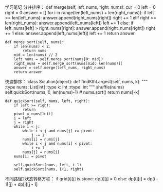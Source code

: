 学习笔记
分并排序：
def merge(self, left_nums, right_nums):
        cur = 0
        left = 0
        right = 0
        answer = []
        for i in range(len(left_nums) + len(right_nums)):
            if left >= len(left_nums):
                answer.append(right_nums[right])
                right += 1
            elif right >= len(right_nums):
                answer.append(left_nums[left])
                left += 1
            else:
                if left_nums[left] > right_nums[right]:
                    answer.append(right_nums[right])
                    right += 1
                else:
                    answer.append(left_nums[left])
                    left += 1
        return answer
    
    def merge_sort(self, nums):
        if len(nums) < 2:
            return nums
        mid = len(nums) // 2
        left_nums = self.merge_sort(nums[0: mid])
        right_nums = self.merge_sort(nums[mid: len(nums)])
        answer = self.merge(left_nums, right_nums)
        return answer

快速排序：
class Solution(object):
    def findKthLargest(self, nums, k):
        """
        :type nums: List[int]
        :type k: int
        :rtype: int
        """
        shuffle(nums)
        self.quickSort(nums, 0, len(nums)-1)
        # nums.sort()
        return nums[-k]


    def quickSort(self, nums, left, right):
        if left >= right:
            return
        pivot = nums[left]
        i = left
        j = right
        while i < j:
            while i < j and nums[j] >= pivot:
                j -= 1
            nums[i] = nums[j]
            while i < j and nums[i] < pivot:
                i += 1
            nums[j] = nums[i]
        nums[i] = pivot
        
        self.quickSort(nums, left, i-1)
        self.quickSort(nums, i+1, right)

不同路径2状态转移方程：
if grid[i][j] is stone:
	dp[i][j] = 0
else:
	dp[i][j] = dp[i - 1][j] + dp[i][j - 1]
